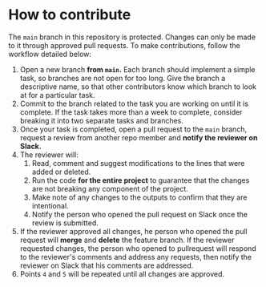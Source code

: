 # How to contribute

The `main` branch in this repository is protected. Changes can only be made to it through approved pull requests. To make contributions, follow the workflow detailed below:

1. Open a new branch **from `main`.** Each branch should implement a simple task, so branches are not open for too long. Give the branch a descriptive name, so that other contributors know which branch to look at for a particular task.
1. Commit to the branch related to the task you are working on until it is complete. If the task takes more than a week to complete, consider breaking it into two separate tasks and branches.
1. Once your task is completed, open a pull request to the `main` branch, request a review from another repo member and **notify the reviewer on Slack.**
1. The reviewer will:
    1. Read, comment and suggest modifications to the lines that were added or deleted.
    1. Run the code **for the entire project** to guarantee that the changes are not breaking any component of the project.
    1. Make note of any changes to the outputs to confirm that they are intentional.
    1. Notify the person who opened the pull request on Slack once the review is submitted.
1. If the reviewer approved all changes, he person who opened the pull request will **merge** and **delete** the feature branch. If the reviewer requested changes, the person who opened to pullrequest will respond to the reviewer's comments and address any requests, then notify the reviewer on Slack that his comments are addressed.
1. Points `4` and `5` will be repeated until all changes are approved.

